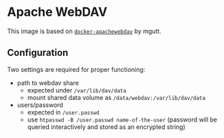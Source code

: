 # Apache WebDAV

This image is based on [`docker-apachewebdav`](https://github.com/mgutt/docker-apachewebdav) by mgutt.

## Configuration

Two settings are required for proper functioning:

* path to webdav share
  * expected under `/var/lib/dav/data`
  * mount shared data volume as `/data/webdav:/var/lib/dav/data`
* users/password
  * expected in `/user.passwd`
  * use `htpasswd -B /user.passwd name-of-the-user` (password will be queried interactively and stored as an encrypted string)
